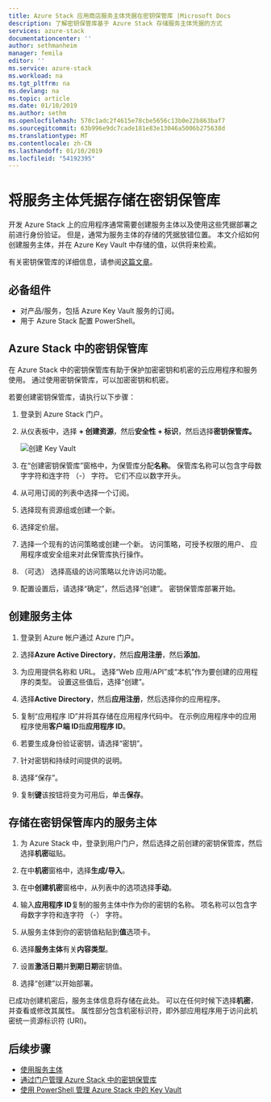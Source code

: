 ```yaml
---
title: Azure Stack 应用商店服务主体凭据在密钥保管库 |Microsoft Docs
description: 了解密钥保管库基于 Azure Stack 存储服务主体凭据的方式
services: azure-stack
documentationcenter: ''
author: sethmanheim
manager: femila
editor: ''
ms.service: azure-stack
ms.workload: na
ms.tgt_pltfrm: na
ms.devlang: na
ms.topic: article
ms.date: 01/10/2019
ms.author: sethm
ms.openlocfilehash: 570c1adc2f4615e78cbe5656c13b0e22b863baf7
ms.sourcegitcommit: 63b996e9dc7cade181e83e13046a5006b275638d
ms.translationtype: MT
ms.contentlocale: zh-CN
ms.lasthandoff: 01/10/2019
ms.locfileid: "54192395"
---
```

# <a name="store-service-principal-credentials-in-key-vault"></a>将服务主体凭据存储在密钥保管库

开发 Azure Stack 上的应用程序通常需要创建服务主体以及使用这些凭据部署之前进行身份验证。 但是，通常为服务主体的存储的凭据放错位置。 本文介绍如何创建服务主体，并在 Azure Key Vault 中存储的值，以供将来检索。

有关密钥保管库的详细信息，请参阅[这篇文章](azure-stack-key-vault-intro.md)。

## <a name="prerequisites"></a>必备组件

- 对产品/服务，包括 Azure Key Vault 服务的订阅。
- 用于 Azure Stack 配置 PowerShell。

## <a name="key-vault-in-azure-stack"></a>Azure Stack 中的密钥保管库

在 Azure Stack 中的密钥保管库有助于保护加密密钥和机密的云应用程序和服务使用。 通过使用密钥保管库，可以加密密钥和机密。

若要创建密钥保管库，请执行以下步骤：

1. 登录到 Azure Stack 门户。

2. 从仪表板中，选择 **+ 创建资源**，然后**安全性 + 标识**，然后选择**密钥保管库。**

   ![创建 Key Vault](media/azure-stack-key-vault-store-credentials/create-key-vault.png)

3. 在“创建密钥保管库”窗格中，为保管库分配**名称**。 保管库名称可以包含字母数字字符和连字符 （-） 字符。 它们不应以数字开头。

4. 从可用订阅的列表中选择一个订阅。

5. 选择现有资源组或创建一个新。

6. 选择定价层。

7. 选择一个现有的访问策略或创建一个新。 访问策略，可授予权限的用户、 应用程序或安全组来对此保管库执行操作。

8. （可选） 选择高级的访问策略以允许访问功能。

9. 配置设置后，请选择“确定”，然后选择“创建”。 密钥保管库部署开始。

## <a name="create-a-service-principal"></a>创建服务主体

1. 登录到 Azure 帐户通过 Azure 门户。

2. 选择**Azure Active Directory**，然后**应用注册**，然后**添加**。

3. 为应用提供名称和 URL。 选择“Web 应用/API”或“本机”作为要创建的应用程序的类型。 设置这些值后，选择“创建”。

4. 选择**Active Directory**，然后**应用注册**，然后选择你的应用程序。

5. 复制“应用程序 ID”并将其存储在应用程序代码中。 在示例应用程序中的应用程序使用**客户端 ID**指**应用程序 ID**。

6. 若要生成身份验证密钥，请选择“密钥”。

7. 针对密钥和持续时间提供的说明。

8. 选择“保存”。

9. 复制**键**该按钮将变为可用后，单击**保存**。

## <a name="store-the-service-principal-inside-key-vault"></a>存储在密钥保管库内的服务主体

1. 为 Azure Stack 中，登录到用户门户，然后选择之前创建的密钥保管库，然后选择**机密**磁贴。

2. 在中**机密**窗格中，选择**生成/导入**。

3. 在中**创建机密**窗格中，从列表中的选项选择**手动**。

4. 输入**应用程序 ID**复制的服务主体中作为你的密钥的名称。 项名称可以包含字母数字字符和连字符 （-） 字符。

5. 从服务主体到你的密钥值粘贴到**值**选项卡。

6. 选择**服务主体**有关**内容类型**。

7. 设置**激活日期**并**到期日期**密钥值。

8. 选择“创建”以开始部署。

已成功创建机密后，服务主体信息将存储在此处。 可以在任何时候下选择**机密**，并查看或修改其属性。 属性部分包含机密标识符，即外部应用程序用于访问此机密统一资源标识符 (URI)。

## <a name="next-steps"></a>后续步骤

- [使用服务主体](azure-stack-create-service-principals.md)
- [通过门户管理 Azure Stack 中的密钥保管库](azure-stack-key-vault-manage-portal.md)  
- [使用 PowerShell 管理 Azure Stack 中的 Key Vault](azure-stack-key-vault-manage-powershell.md)